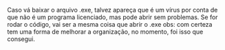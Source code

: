 Caso vá baixar o arquivo .exe, talvez apareça que é um vírus por conta de que não é um programa licenciado, mas pode abrir sem problemas.
Se for rodar o código, vai ser a mesma coisa que abrir o .exe
obs: com certeza tem uma forma de melhorar a organização, no momento, foi isso que consegui.
